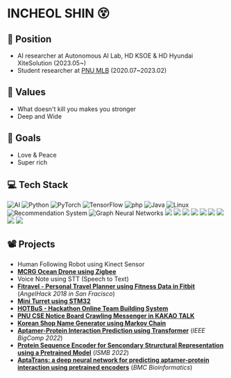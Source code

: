 # INCHEOL SHIN 😵

## 🏢 Position
* AI researcher at Autonomous AI Lab, HD KSOE & HD Hyundai XiteSolution (2023.05~)
* Student researcher at [PNU MLB](https://dmb.pusan.ac.kr/dmb/index.do) (2020.07~2023.02)

## 🧠 Values 
* What doesn't kill you makes you stronger
* Deep and Wide

## 🥅 Goals
* Love & Peace
* Super rich

## 💻 Tech Stack 

<img alt="AI" src ="https://img.shields.io/badge/AI-F37626?logo=Jupyter&logoColor=white"/>  <img alt="Python" src ="https://img.shields.io/badge/Python-3776AB.svg?logo=Python&logoColor=white"/> <img alt="PyTorch" src ="https://img.shields.io/badge/PyTorch-EE4C2C.svg?logo=PyTorch&logoColor=white"/> <img alt="TensorFlow" src ="https://img.shields.io/badge/TensorFlow-FF6F00.svg?logo=TensorFlow&logoColor=white"/> <img alt="php" src ="https://img.shields.io/badge/php-777BB4.svg?logo=php&logoColor=white"/> <img alt="Java" src ="https://img.shields.io/badge/Java-007396.svg?logo=Java&logoColor=white"/> <img alt="Linux" src ="https://img.shields.io/badge/Linux-FCC624.svg?logo=Linux&logoColor=white"/> <img alt=" Recommendation System" src ="https://img.shields.io/badge/Recommendation System-25057D?logo=snapchat&logoColor=white"/> <img alt="Graph Neural Networks" src ="https://img.shields.io/badge/Graph Neural Networks-1A2477?logo=GraphQL&logoColor=white"/> <img src="https://img.shields.io/badge/MySQL-4479A1?logo=mysql&logoColor=white"> <img src="https://img.shields.io/badge/Docker-2496ED?logo=Docker&logoColor=white"> <img src="https://img.shields.io/badge/Kubernetes-326CE5?logo=Kubernetes&logoColor=white"> <img src="https://img.shields.io/badge/Transformer-DD0B78?logo=Starship&logoColor=white"> <img src="https://img.shields.io/badge/NLP-E50914?logo=netflix&logoColor=white"> <img src="https://img.shields.io/badge/Machine Learning-D9272E?logo=mega&logoColor=white"> <img src="https://img.shields.io/badge/C/C++-00599C?logo=C&logoColor=white"> <img src="https://img.shields.io/badge/Unity-252B2D?logo=unity&logoColor=white"> <img src="https://img.shields.io/badge/Reinforcement Learning-404040?logo=perforce&logoColor=white"> 


## 📽️ Projects
* Human Following Robot using Kinect Sensor
* [**MCRG Ocean Drone using Zigbee**](https://github.com/godic97/MCRG-OceanDrone)
* Voice Note using STT (Speech to Text)
* [**Fitravel - Personal Travel Planner using Fitness Data in Fitbit**](https://github.com/godic97/Fitravel) (_AngelHack 2018 in San Fracisco_)
* [**Mini Turret using STM32**](https://github.com/godic97/Embedded-System-Design-and-Lab)
* [**HOTBuS - Hackathon Online Team Building System**](https://pnuswedu.org/02_team/02team.php)
* [**PNU CSE Notice Board Crawling Messenger in KAKAO TALK**](https://pf.kakao.com/_pjiQb)
* [**Korean Shop Name Generator using Markov Chain**](https://github.com/godic97/Intelligent-Korean-Text-Generation-System)
* [**Aptamer-Protein Interaction Prediction using Transformer**](https://ieeexplore.ieee.org/document/9736493) (_IEEE BigComp 2022_)
* [**Protein Sequence Encoder for Sencondary Strurctural Representation using a Pretrained Model**](https://www.iscb.org/ismb2022-program/posters) (_ISMB 2022_)
* [**AptaTrans: a deep neural network for predicting aptamer-protein interaction using pretrained encoders**](https://bmcbioinformatics.biomedcentral.com/articles/10.1186/s12859-023-05577-6) (_BMC Bioinformatics_)
